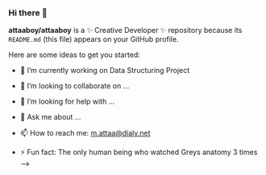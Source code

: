 ### Hi there 👋


**attaaboy/attaaboy** is a ✨ Creative Developer ✨ repository because its `README.md` (this file) appears on your GitHub profile.

Here are some ideas to get you started:

- 🔭 I’m currently working on Data Structuring Project
- 👯 I’m looking to collaborate on ...
- 🤔 I’m looking for help with ...
- 💬 Ask me about ...
- 📫 How to reach me: m.attaa@dialy.net

- ⚡ Fun fact: The only human being who watched Greys anatomy 3 times 
-->
